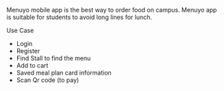 Menuyo mobile app is the best way to order food on campus.
Menuyo app is suitable for students to avoid long lines for lunch. 

Use Case
- Login
- Register
- Find Stall to find the menu 
- Add to cart
- Saved meal plan card information
- Scan Qr code (to pay)
